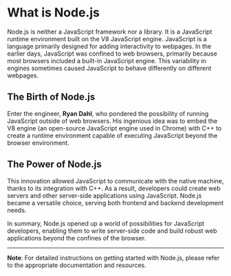 # What is Node.js

Node.js is neither a JavaScript framework nor a library. It is a JavaScript runtime environment built on the V8 JavaScript engine. JavaScript is a language primarily designed for adding interactivity to webpages. In the earlier days, JavaScript was confined to web browsers, primarily because most browsers included a built-in JavaScript engine. This variability in engines sometimes caused JavaScript to behave differently on different webpages.

## The Birth of Node.js

Enter the engineer, **Ryan Dahl**, who pondered the possibility of running JavaScript outside of web browsers. His ingenious idea was to embed the V8 engine (an open-source JavaScript engine used in Chrome) with C++ to create a runtime environment capable of executing JavaScript beyond the browser environment.

## The Power of Node.js

This innovation allowed JavaScript to communicate with the native machine, thanks to its integration with C++. As a result, developers could create web servers and other server-side applications using JavaScript. Node.js became a versatile choice, serving both frontend and backend development needs.

In summary, Node.js opened up a world of possibilities for JavaScript developers, enabling them to write server-side code and build robust web applications beyond the confines of the browser.

---

**Note**: For detailed instructions on getting started with Node.js, please refer to the appropriate documentation and resources.
